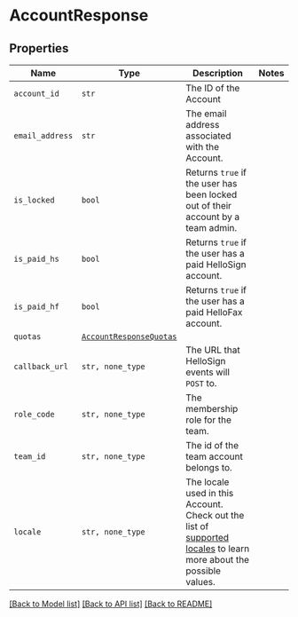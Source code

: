 # AccountResponse



## Properties

| Name | Type | Description | Notes |
| ---- | ---- | ----------- | ----- |
| `account_id` | ```str``` |  The ID of the Account  |  |
| `email_address` | ```str``` |  The email address associated with the Account.  |  |
| `is_locked` | ```bool``` |  Returns `true` if the user has been locked out of their account by a team admin.  |  |
| `is_paid_hs` | ```bool``` |  Returns `true` if the user has a paid HelloSign account.  |  |
| `is_paid_hf` | ```bool``` |  Returns `true` if the user has a paid HelloFax account.  |  |
| `quotas` | [```AccountResponseQuotas```](AccountResponseQuotas.md) |    |  |
| `callback_url` | ```str, none_type``` |  The URL that HelloSign events will `POST` to.  |  |
| `role_code` | ```str, none_type``` |  The membership role for the team.  |  |
| `team_id` | ```str, none_type``` |  The id of the team account belongs to.  |  |
| `locale` | ```str, none_type``` |  The locale used in this Account. Check out the list of [supported locales](/api/reference/constants/#supported-locales) to learn more about the possible values.  |  |


[[Back to Model list]](../README.md#documentation-for-models) [[Back to API list]](../README.md#documentation-for-api-endpoints) [[Back to README]](../README.md)



